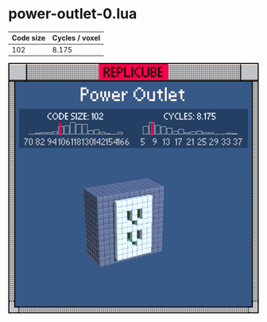 # power-outlet-0.lua

| Code size | Cycles / voxel |
| --------- | -------------- |
| 102       | 8.175          |

![](power-outlet-0.png)
